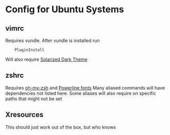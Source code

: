# Config for Ubuntu Systems

## vimrc

Requires vundle. After vundle is installed run 
```
    PluginInstall
```
Will also require [Solarized Dark Theme](https://github.com/altercation/vim-colors-solarized)

## zshrc

Requires [oh-my-zsh](https://github.com/robbyrussell/oh-my-zsh) and [Powerline fonts](https://github.com/powerline/fonts)
Many aliased commands will have dependencies not listed here. Some aliases will also require on specific paths that might not be set

## Xresources

This should just work out of the box, but who knows
